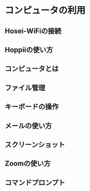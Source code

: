 # コンピュータの利用

## Hosei-WiFiの接続

## Hoppiiの使い方

## コンピュータとは

## ファイル管理

## キーボードの操作

## メールの使い方

## スクリーンショット

## Zoomの使い方

## コマンドプロンプト